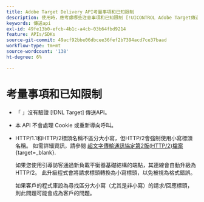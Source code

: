 ```yaml
---
title: Adobe Target Delivery API考量事項和已知限制
description: 使用時，應考慮哪些注意事項和已知限制 [!UICONTROL Adobe Target傳送API]？
keywords: 傳送api
exl-id: 49fe13b0-efcb-4b1c-a4cb-03b64fbd9214
feature: APIs/SDKs
source-git-commit: 49acf92bbe06dbcee36fef2b7394acd7ce37baad
workflow-type: tm+mt
source-wordcount: '138'
ht-degree: 6%

---
```


# 考量事項和已知限制

* 「 」沒有驗證 [!DNL Target] 傳送API。
* 本 API 不會處理 Cookie 或重新導向呼叫。
* HTTP/1.1和HTTP/2標頭名稱不區分大小寫，但HTTP/2會強制使用小寫標頭名稱。 如需詳細資訊，請參閱 [超文字傳輸通訊協定第2版(HTTP/2)檔案](https://www.rfc-editor.org/rfc/rfc7540#section-8.1.2){target=_blank}.

  如果您使用引導訪客通過新負載平衡器基礎結構的端點，其連線會自動升級為HTTP/2。 此升級程式會將請求標頭轉換為小寫標頭，以免被視為格式錯誤。

  如果客戶的程式庫設為尋找區分大小寫（尤其是非小寫）的請求/回應標頭，則此問題可能會成為客戶的問題。

